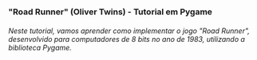 ### "Road Runner" (Oliver Twins) - Tutorial em Pygame ###

###### Neste tutorial, vamos aprender como implementar o jogo "Road Runner", desenvolvido para computadores de 8 bits no ano de 1983, utilizando a biblioteca Pygame. ######


